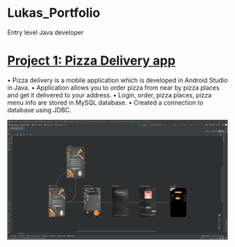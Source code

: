 # Lukas_Portfolio
Entry level Java developer

# [Project 1: Pizza Delivery app](https://github.com/Lukas-Daugela/Project1_Pizza_Delivery/tree/master)
• Pizza delivery is a mobile application which is developed in Android Studio in Java. 
• Application allows you to order pizza from near by pizza places and get it delivered to your address.
• Login, order, pizza places, pizza menu info are stored in MySQL database.
• Created a connection to database using JDBC.

![](https://github.com/Lukas-Daugela/Lukas_Portfolio/blob/main/Images/Structure.PNG)
